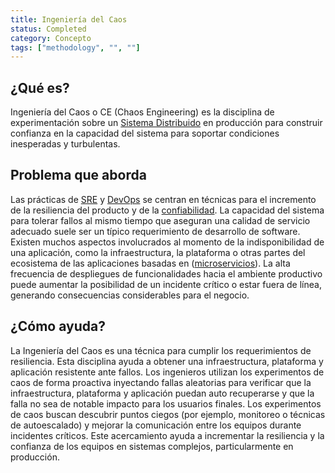 ```yaml
---
title: Ingeniería del Caos 
status: Completed
category: Concepto
tags: ["methodology", "", ""]
---
```


## ¿Qué es?

Ingeniería del Caos o CE (Chaos Engineering) es la disciplina de experimentación sobre un [Sistema Distribuido](/distributed_systems/) en producción
para construir confianza en la capacidad del sistema para soportar condiciones inesperadas y turbulentas.

## Problema que aborda

Las prácticas de [SRE](/site_reliability_engineering/) y [DevOps](/es/devops/) se centran en
técnicas para el incremento de la resiliencia del producto y de la [confiabilidad](/es/reliability/).
La capacidad del sistema para tolerar fallos al mismo tiempo que aseguran una calidad de servicio adecuado
suele ser un típico requerimiento de desarrollo de software.
Existen muchos aspectos involucrados al momento de la indisponibilidad de una aplicación,
como la infraestructura, la plataforma o otras partes del ecosistema de las aplicaciones basadas en ([microservicios](/microservices/)).
La alta frecuencia de despliegues de funcionalidades hacia el ambiente productivo puede
aumentar la posibilidad de un incidente crítico o estar fuera de línea,
generando consecuencias considerables para el negocio.

## ¿Cómo ayuda?

La Ingeniería del Caos es una técnica para cumplir los requerimientos de resiliencia.
Esta disciplina ayuda a obtener una infraestructura, plataforma y aplicación resistente ante fallos.
Los ingenieros utilizan los experimentos de caos de forma proactiva inyectando fallas aleatorias
para verificar que la infraestructura, plataforma y aplicación puedan auto recuperarse y que la falla no sea de notable impacto para los usuarios finales.
Los experimentos de caos buscan descubrir puntos ciegos
(por ejemplo, monitoreo o técnicas de autoescalado) y mejorar la comunicación entre los equipos durante incidentes críticos.
Este acercamiento ayuda a incrementar la resiliencia y la confianza de los equipos en sistemas complejos, particularmente en producción.
